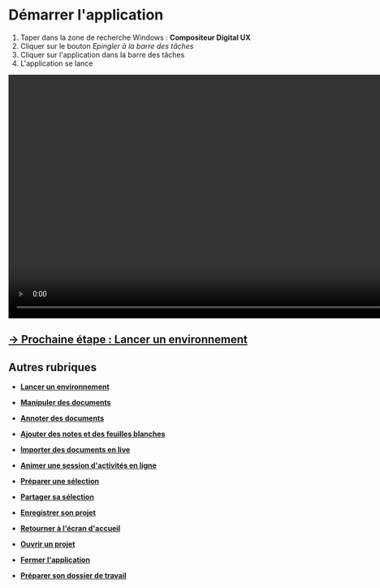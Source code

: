 # Démarrer l'application

1. Taper dans la zone de recherche Windows : **Compositeur Digital UX**
2. Cliquer sur le bouton *Epingler à la barre des tâches*
3. Cliquer sur l'application dans la barre des tâches
4. L'application se lance

<video controls muted loop autoplay width="864" height="480">
	<source src="./media/start-app.mp4" type="video/mp4">
</video>

## [&rarr; Prochaine étape : Lancer un environnement](./new-universe.md)

## Autres rubriques
* [**Lancer un environnement**](./new-universe.md)
* [**Manipuler des documents**](./manipulate-doc.md)
* [**Annoter des documents**](./annotate.md)
* [**Ajouter des notes et des feuilles blanches**](./add-notes.md)
* [**Importer des documents en live**](./import-docs.md)
* [**Animer une session d'activités en ligne**](./companion.md)
* [**Préparer une sélection**](./prepare-selection.md)
* [**Partager sa sélection**](./share-selection.md)
* [**Enregistrer son projet**](./save-project.md)
* [**Retourner à l'écran d'accueil**](./back-home.md)
* [**Ouvrir un projet**](./open-project.md)
* [**Fermer l'application**](./close-app.md)

* [**Préparer son dossier de travail**](./prepare-content.md)
